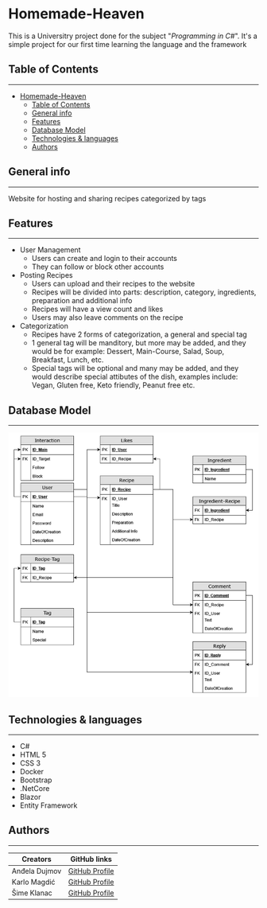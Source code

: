# Homemade-Heaven

This is a Universitry project done for the subject "_Programming in C#_". It's a simple project for our first time learning the language and the framework

## Table of Contents
---
- [Homemade-Heaven](#homemade-heaven)
  - [Table of Contents](#table-of-contents)
  - [General info](#general-info)
  - [Features](#features)
  - [Database Model](#database-model)
  - [Technologies \& languages](#technologies--languages)
  - [Authors](#authors)

## General info
---
<p>Website for hosting and sharing recipes categorized by tags</p>

## Features

---

* User Management 
  * Users can create and login to their accounts 
  * They can follow or block other accounts
* Posting Recipes
  * Users can upload and their recipes to the website
  * Recipes will be divided into parts: description, category, ingredients, preparation and additional info
  * Recipes will have a view count and likes
  * Users may also leave comments on the recipe
* Categorization
  * Recipes have 2 forms of categorization, a general and special tag
  * 1 general tag will be manditory, but more may be added, and they would be for example: Dessert, Main-Course, Salad, Soup, Breakfast, Lunch, etc.
  * Special tags will be optional and many may be added, and they would describe special attibutes of the dish, examples include: Vegan, Gluten free, Keto friendly, Peanut free etc.

## Database Model
---
![](Database_Model.png)

## Technologies & languages

---

* C#
* HTML 5
* CSS 3
* Docker
* Bootstrap
* .NetCore
* Blazor
* Entity Framework

## Authors

---

| Creators  | GitHub links|
| ------------- | ------------- |
| Anđela Dujmov | [GitHub Profile](https://github.com/AndelaDujmov)  |
| Karlo Magdić | [GitHub Profile](https://github.com/KarloMagdic)  |
| Šime Klanac | [GitHub Profile](https://github.com/Smk00)  |
